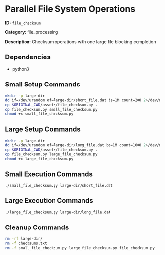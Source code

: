 # Parallel File System Operations

**ID:** `file_checksum`

**Category:** file_processing

**Description:** Checksum operations with one large file blocking completion

## Dependencies

- python3

## Small Setup Commands

```bash
mkdir -p large-dir
dd if=/dev/urandom of=large-dir/short_file.dat bs=1M count=200 2>/dev/null
cp $ORIGINAL_CWD/assets/file_checksum.py .
cp file_checksum.py small_file_checksum.py
chmod +x small_file_checksum.py
```

## Large Setup Commands

```bash
mkdir -p large-dir
dd if=/dev/urandom of=large-dir/long_file.dat bs=1M count=1000 2>/dev/null
cp $ORIGINAL_CWD/assets/file_checksum.py .
cp file_checksum.py large_file_checksum.py
chmod +x large_file_checksum.py
```

## Small Execution Commands

```bash
./small_file_checksum.py large-dir/short_file.dat
```

## Large Execution Commands

```bash
./large_file_checksum.py large-dir/long_file.dat
```

## Cleanup Commands

```bash
rm -rf large-dir/
rm -f checksums.txt
rm -f small_file_checksum.py large_file_checksum.py file_checksum.py
```
